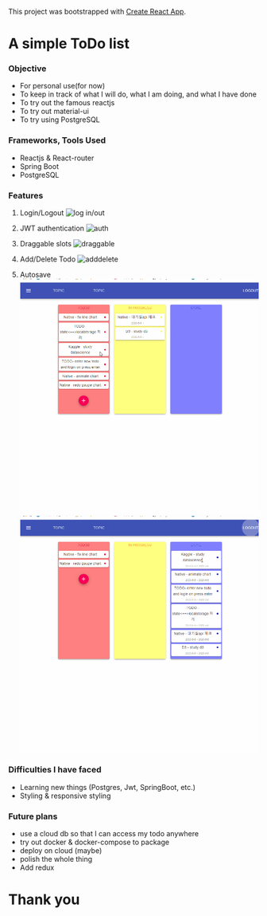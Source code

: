 This project was bootstrapped with [Create React App](https://github.com/facebook/create-react-app).

# A simple ToDo list

### Objective
* For personal use(for now)
* To keep in track of what I will do, what I am doing, and what I have done
* To try out the famous reactjs
* To try out material-ui
* To try using PostgreSQL

### Frameworks, Tools Used
* Reactjs & React-router
* Spring Boot 
* PostgreSQL

### Features
1. Login/Logout
![log in/out](https://github.com/lpaqkosw/readmeImages/tree/master/muitest/show/loginout.gif)

2. JWT authentication
![auth](https://github.com/lpaqkosw/readmeImages/tree/master/muitest/show/auth.gif)

2. Draggable slots
![draggable](https://github.com/lpaqkosw/readmeImages/tree/master/muitest/show/drag.gif)

3. Add/Delete Todo
![adddelete](https://github.com/lpaqkosw/readmeImages/tree/master/muitest/adddelete.gif)

4. Autosave
![autosave1](https://github.com/lpaqkosw/readmeImages/blob/master/muitest/autosave1.gif)
![autosave2](https://github.com/lpaqkosw/readmeImages/blob/master/muitest/autosave2.gif)

### Difficulties I have faced
* Learning new things (Postgres, Jwt, SpringBoot, etc.)
* Styling & responsive styling

### Future plans
* use a cloud db so that I can access my todo anywhere
* try out docker & docker-compose to package
* deploy on cloud (maybe)
* polish the whole thing
* Add redux

# Thank you
